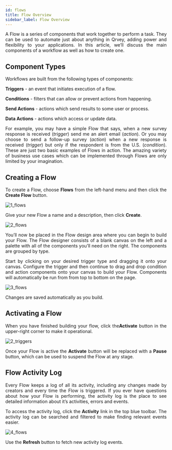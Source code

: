 ```yaml
---
id: flows
title: Flow Overview 
sidebar_label: Flow Overview
---
```


<div style="text-align: justify">

A Flow is a series of components that work together to perform a task. They can be used to automate just about anything in Qrvey, adding power and flexibility to your applications. In this article, we’ll discuss the main components of a workflow as well as how to create one.

## Component Types
Workflows are built from the following types of components:

 **Triggers** - an event that initiates execution of a flow.

 **Conditions** - filters that can allow or prevent actions from happening.

 **Send Actions** - actions which send results to some user or process.

 **Data Actions** - actions which access or update data.

For example, you may have a simple Flow that says, when a new survey response is received (*trigger*) send me an alert email (*action*). Or you may choose to send a follow-up survey (*action*) when a new response is received (*trigger*) but only if the respondent is from the U.S. (*condition*). These are just two basic examples of Flows in action. The amazing variety of business use cases which can be implemented through Flows are only limited by your imagination.

## Creating a Flow
To create a Flow, choose **Flows** from the left-hand menu and then click the **Create Flow** button.

![1_flows](https://s3.amazonaws.com/cdn.qrvey.com/documentation_assets/ui-docs/automation/3.4.6.1_flows/1_flows.png#thumbnail)

Give your new Flow a name and a description, then click **Create**.

![2_flows](https://s3.amazonaws.com/cdn.qrvey.com/documentation_assets/ui-docs/automation/3.4.6.1_flows/2_flows.png#thumbnail-60)

You’ll now be placed in the Flow design area where you can begin to build your Flow. The Flow designer consists of a blank canvas on the left and a palette with all of the components you’ll need on the right. The components are grouped by type.

Start by clicking on your desired trigger type and dragging it onto your canvas. Configure the trigger and then continue to drag and drop condition and action components onto your canvas to build your Flow. Components will automatically be run from from top to bottom on the page. 

![3_flows](https://s3.amazonaws.com/cdn.qrvey.com/documentation_assets/ui-docs/automation/3.4.6.1_flows/3_flows.png#thumbnail)

Changes are saved automatically as you build. 

## Activating a Flow

When you have finished building your flow, click the**Activate** button in the upper-right corner to make it operational. 
 
![2_triggers](https://s3.amazonaws.com/cdn.qrvey.com/documentation_assets/ui-docs/automation/3.4.6.2_triggers/2_triggers.png#thumbnail-20)

Once your Flow is active the **Activate** button will be replaced with a **Pause** button, which can be used to suspend the Flow at any stage.

## Flow Activity Log
Every Flow keeps a log of all its activity, including any changes made by creators and every time the Flow is triggered.  If you ever have questions about how your Flow is performing, the activity log is the place to see detailed information about it’s activities, errors and events. 

To access the activity log, click the **Activity** link in the top blue toolbar. The activity log can be searched and filtered to make finding relevant events easier. 

![4_flows](https://s3.amazonaws.com/cdn.qrvey.com/documentation_assets/ui-docs/automation/3.4.6.1_flows/4_flows.png#thumbnail)

Use the **Refresh** button to fetch new activity log events.

